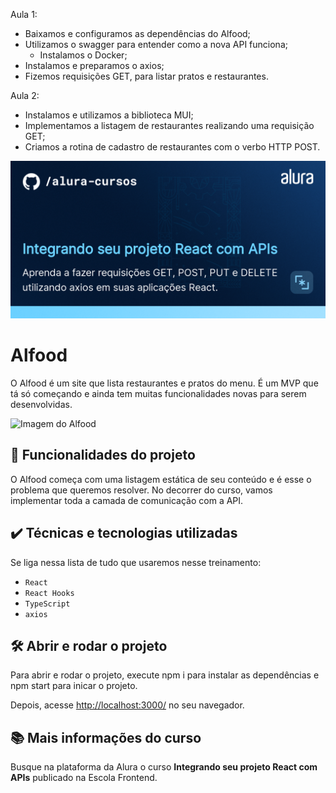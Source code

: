 Aula 1:

- Baixamos e configuramos as dependências do Alfood;
- Utilizamos o swagger para entender como a nova API funciona;
  - Instalamos o Docker;
- Instalamos e preparamos o axios;
- Fizemos requisições GET, para listar pratos e restaurantes.

Aula 2:

- Instalamos e utilizamos a biblioteca MUI;
- Implementamos a listagem de restaurantes realizando uma requisição GET;
- Criamos a rotina de cadastro de restaurantes com o verbo HTTP POST.

![Integrando seu projeto React com APIs](thumbnail.png)

# Alfood

O Alfood é um site que lista restaurantes e pratos do menu.
É um MVP que tá só começando e ainda tem muitas funcionalidades novas para serem desenvolvidas.

<img src="screencapture.png" alt="Imagem do Alfood" width="50%">

## 🔨 Funcionalidades do projeto

O Alfood começa com uma listagem estática de seu conteúdo e é esse o problema que queremos resolver.
No decorrer do curso, vamos implementar toda a camada de comunicação com a API.

## ✔️ Técnicas e tecnologias utilizadas

Se liga nessa lista de tudo que usaremos nesse treinamento:

- `React`
- `React Hooks`
- `TypeScript`
- `axios`

## 🛠️ Abrir e rodar o projeto

Para abrir e rodar o projeto, execute npm i para instalar as dependências e npm start para inicar o projeto.

Depois, acesse <a href="http://localhost:3000/">http://localhost:3000/</a> no seu navegador.

## 📚 Mais informações do curso

Busque na plataforma da Alura o curso **Integrando seu projeto React com APIs** publicado na Escola Frontend.

